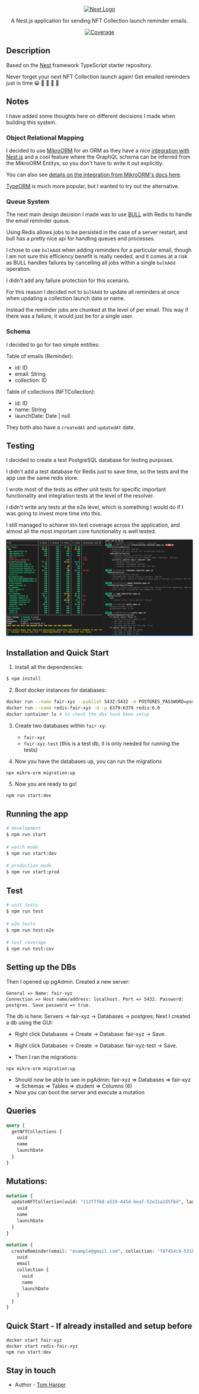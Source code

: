 <p align="center">
  <a href="http://nestjs.com/" target="blank"><img src="https://nestjs.com/img/logo-small.svg" width="200" alt="Nest Logo" /></a>
</p>

[circleci-image]: https://img.shields.io/circleci/build/github/nestjs/nest/master?token=abc123def456
[circleci-url]: https://circleci.com/gh/nestjs/nest

  <p align="center">A Nest.js application for sending NFT Collection launch reminder emails.</p>
    <p align="center">
<a href="https://coveralls.io/github/nestjs/nest?branch=master" target="_blank"><img src="https://s3.amazonaws.com/assets.coveralls.io/badges/coveralls_95.svg#9" alt="Coverage" /></a>
</p>

## Description

Based on the [Nest](https://github.com/nestjs/nest) framework TypeScript starter repository.

Never forget your next NFT Collection launch again! Get emailed reminders just in time 😀  🎉  🎊  🍻  🎁

## Notes

I have added some thoughts here on different decisions I made when building this system.
### Object Relational Mapping

I decided to use [MikroORM](https://mikro-orm.io/) for an ORM as they have a nice [integration with Nest.js](https://docs.nestjs.com/recipes/mikroorm) and a cool feature where the GraphQL schema can be inferred from the MikroORM Entitys, so you don't have to write it out explicitly.

You can also see [details on the integration from MikroORM's docs here](https://mikro-orm.io/docs/usage-with-nestjs).

[TypeORM](https://typeorm.io/) is much more popular, but I wanted to try out the alternative.

### Queue System

The next main design decision I made was to use [BULL](https://optimalbits.github.io/bull/) with Redis to handle the email reminder queue.

Using Redis allows jobs to be persisted in the case of a server restart, and bull has a pretty nice api for handling queues and processes.

I chose to use `bulkAdd` when adding reminders for a particular email, though I am not sure this efficiency benefit is really needed, and it comes at a risk as BULL handles failures by cancelling all jobs within a single `bulkAdd` operation.

I didn't add any failure protection for this scenario.

For this reason I decided not to `bulkAdd` to update all reminders at once when updating a collection launch date or name.

Instead the reminder jobs are chunked at the level of per email. This way if there was a failure, it would just be for a single user.
### Schema

I decided to go for two simple entities:

Table of emails (Reminder):
- id: ID
- email: String
- collection: ID


Table of collections (NFTCollection):
- id: ID
- name: String
- launchDate: Date | null

They both also have a `createdAt` and `updatedAt` date.

## Testing

I decided to create a test PostgreSQL database for testing purposes.

I didn't add a test database for Redis just to save time, so the tests and the app use the same redis store.

I wrote most of the tests as either unit tests for specific important functionality and integration tests at the level of the resolver.

I didn't write any tests at the e2e level, which is something I would do if I was going to invest more time into this.

I still managed to achieve `95%` test coverage across the application, and almost all the most important core functionality is well tested.

![](2022-05-13-00-39-02.png)

## Installation and Quick Start

1. Install all the dependencies:
```bash
$ npm install
```
2. Boot docker instances for databases:
```bash
docker run --name fair-xyz --publish 5432:5432 -e POSTGRES_PASSWORD=postgres -d postgres
docker run --name redis-fair-xyz -d -p 6379:6379 redis:6.0
docker container ls # to check the dbs have been setup
```

3. Create two databases within `fair-xy`:
     - `fair-xyz`
     - `fair-xyz-test` (this is a test db, it is only needed for running the tests)

4. Now you have the databases up, you can run the migrations
```
npx mikro-orm migration:up
```
5. Now you are ready to go!
```bash
npm run start:dev
```

## Running the app

```bash
# development
$ npm run start

# watch mode
$ npm run start:dev

# production mode
$ npm run start:prod
```

## Test

```bash
# unit tests
$ npm run test

# e2e tests
$ npm run test:e2e

# test coverage
$ npm run test:cov
```

## Setting up the DBs


Then I opened up pgAdmin. Created a new server:
```
General => Name: fair-xyz
Connection => Host name/address: localhost. Port => 5432. Password: postgres. Save password => true.
```

The db is here: Servers -> fair-xyz -> Databases -> postgres;
Next I created a db using the GUI:
   - Right click Databases -> Create -> Database: fair-xyz -> Save.
   - Right click Databases -> Create -> Database: fair-xyz-test -> Save.


- Then I ran the migrations:
```
npx mikro-orm migration:up
```

- Should now be able to see in pgAdmin: fair-xyz => Databases => fair-xyz => Schemas => Tables => student => Columns (6)
- Now you can boot the server and execute a mutation

## Queries

```graphql
query {
  getNFTCollections {
    uuid
    name
    launchDate
  }
}
```

## Mutations:

```graphql
mutation {
  updateNFTCollection(uuid: "112f7f68-a519-445d-beaf-52e21a2d5f6d", launchDate: "2022-05-14 22:11:44+00") {
    uuid
    name
    launchDate
  }
}
```

```graphql
mutation {
  createReminder(email: "example@gmail.com", collection: "f8f454c9-531b-4984-971d-a432a5991cc9") {
    uuid
    email
    collection {
      uuid
      name
      launchDate
    }
  }
}
```

## Quick Start - If already installed and setup before

```
docker start fair-xyz
docker start redis-fair-xyz
npm run start:dev
```

## Stay in touch

- Author - [Tom Harper](https://github.com/tommyrharper)

